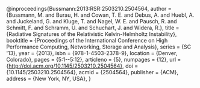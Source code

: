 @inproceedings{Bussmann:2013:RSR:2503210.2504564,
 author = {Bussmann, M. and Burau, H. and Cowan, T. E. and Debus, A. and Huebl, A. and Juckeland, G. and Kluge, T. and Nagel, W. E. and Pausch, R. and Schmitt, F. and Schramm, U. and Schuchart, J. and Widera, R.},
 title = {Radiative Signatures of the Relativistic Kelvin-Helmholtz Instability},
 booktitle = {Proceedings of the International Conference on High Performance Computing, Networking, Storage and Analysis},
 series = {SC '13},
 year = {2013},
 isbn = {978-1-4503-2378-9},
 location = {Denver, Colorado},
 pages = {5:1--5:12},
 articleno = {5},
 numpages = {12},
 url = {http://doi.acm.org/10.1145/2503210.2504564},
 doi = {10.1145/2503210.2504564},
 acmid = {2504564},
 publisher = {ACM},
 address = {New York, NY, USA},
}
